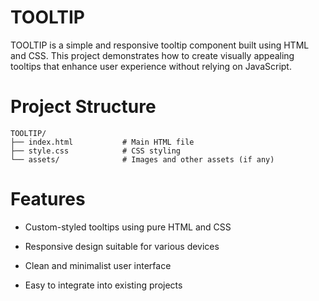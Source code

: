 # TOOLTIP
TOOLTIP is a simple and responsive tooltip component built using HTML and CSS. This project demonstrates how to create visually appealing tooltips that enhance user experience without relying on JavaScript.

# Project Structure
```
TOOLTIP/
├── index.html           # Main HTML file
├── style.css            # CSS styling
└── assets/              # Images and other assets (if any)
```
# Features
- Custom-styled tooltips using pure HTML and CSS

- Responsive design suitable for various devices

- Clean and minimalist user interface

- Easy to integrate into existing projects

